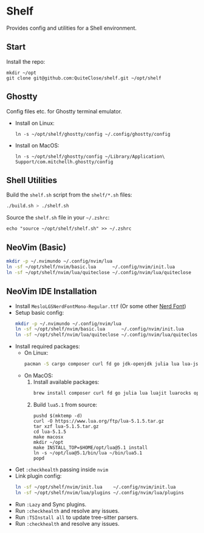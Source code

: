 # Shelf
Provides config and utilities for a Shell environment.

## Start
Install the repo:
```
mkdir ~/opt
git clone git@github.com:QuiteClose/shelf.git ~/opt/shelf
```

## Ghostty
Config files etc. for Ghostty terminal emulator.
*   Install on Linux:
    ```
    ln -s ~/opt/shelf/ghostty/config ~/.config/ghostty/config
    ```
*   Install on MacOS:
    ```
    ln -s ~/opt/shelf/ghostty/config ~/Library/Application\ Support/com.mitchellh.ghostty/config
    ```

## Shell Utilities
Build the `shelf.sh` script from the `shelf/*.sh` files:
```bash
./build.sh > ./shelf.sh
```
Source the `shelf.sh` file in your `~/.zshrc`:
```
echo "source ~/opt/shelf/shelf.sh" >> ~/.zshrc
```

## NeoVim (Basic)
```bash
mkdir -p ~/.nvimundo ~/.config/nvim/lua
ln -sf ~/opt/shelf/nvim/basic.lua      ~/.config/nvim/init.lua
ln -sf ~/opt/shelf/nvim/lua/quiteclose ~/.config/nvim/lua/quiteclose
```

## NeoVim IDE Installation
*   Install `MesloLGSNerdFontMono-Regular.ttf` (Or some other [Nerd Font](https://github.com/ryanoasis/nerd-fonts/))
*   Setup basic config:
    ```bash
    mkdir -p ~/.nvimundo ~/.config/nvim/lua
    ln -sf ~/opt/shelf/nvim/basic.lua      ~/.config/nvim/init.lua
    ln -sf ~/opt/shelf/nvim/lua/quiteclose ~/.config/nvim/lua/quiteclose
    ```
*   Install required packages:
    *   On Linux:
        ```bash
        pacman -S cargo composer curl fd go jdk-openjdk julia lua lua-jsregexp lua51 lua51-jsregexp luarocks neovim perl php ruby tree-sitter tree-sitter-cli wget
        ```
    *   On MacOS:
        1.  Install available packages:
            ```bash
            brew install composer curl fd go julia lua luajit luarocks openjdk neovim perl php python3 rip-grep ruby rust tree-sitter wget
            ```
        0.  Build `lua5.1` from source:
            ```
            pushd $(mktemp -d)
            curl -O https://www.lua.org/ftp/lua-5.1.5.tar.gz
            tar xzf lua-5.1.5.tar.gz
            cd lua-5.1.5
            make macosx
            mkdir ~/opt
            make INSTALL_TOP=$HOME/opt/lua@5.1 install
            ln -s ~/opt/lua@5.1/bin/lua ~/bin/lua5.1
            popd
            ```
*   Get `:checkhealth` passing inside `nvim`
*   Link plugin config:
    ```bash
    ln -sf ~/opt/shelf/nvim/init.lua    ~/.config/nvim/init.lua
    ln -sf ~/opt/shelf/nvim/lua/plugins ~/.config/nvim/lua/plugins
    ```
*   Run `:Lazy` and Sync plugins.
*   Run `:checkhealth` and resolve any issues.
*   Run `:TSInstall all` to update tree-sitter parsers.
*   Run `:checkhealth` and resolve any issues.
